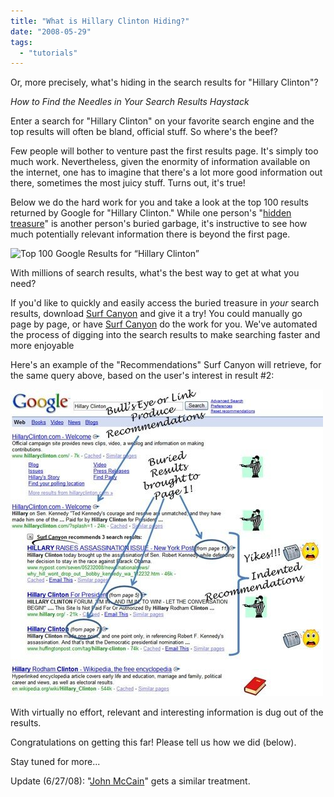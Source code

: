 ```yaml
---
title: "What is Hillary Clinton Hiding?"
date: "2008-05-29"
tags: 
  - "tutorials"
---
```


Or, more precisely, what's hiding in the search results for "Hillary Clinton"?

_How to Find the Needles in Your Search Results Haystack_

Enter a search for "Hillary Clinton" on your favorite search engine and the top results will often be bland, official stuff. So where's the beef?

Few people will bother to venture past the first results page. It's simply too much work. Nevertheless, given the enormity of information available on the internet, one has to imagine that there's a lot more good information out there, sometimes the most juicy stuff. Turns out, it's true!

Below we do the hard work for you and take a look at the top 100 results returned by Google for "Hillary Clinton." While one person's "[hidden treasure](http://blog.surfcanyon.com/2008/02/18/hidden-treasures/)" is another person's buried garbage, it's instructive to see how much potentially relevant information there is beyond the first page.

![Top 100 Google Results for “Hillary Clinton”](images/hillary-clinton-results-blog.jpg)

With millions of search results, what's the best way to get at what you need?

If you'd like to quickly and easily access the buried treasure in _your_ search results, download [Surf Canyon](http://www.SurfCanyon.com) and give it a try! You could manually go page by page, or have [Surf Canyon](http://www.SurfCanyon.com) do the work for you. We've automated the process of digging into the search results to make searching faster and more enjoyable

Here's an example of the "Recommendations" Surf Canyon will retrieve, for the same query above, based on the user's interest in result #2:

![Surf Canyon Recommendations for “Hillary Clinton”](/assets/images/rank-dynamics/hillary-clinton-recommendations-blog.jpg)

With virtually no effort, relevant and interesting information is dug out of the results.

Congratulations on getting this far! Please tell us how we did (below).

Stay tuned for more...

Update (6/27/08): "[John McCain](http://blog.surfcanyon.com/2008/06/27/john-mccain-has-an-seo-problem/)" gets a similar treatment.
